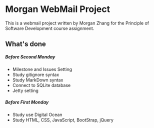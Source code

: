 # Morgan WebMail Project

This is a webmail project written by Morgan Zhang for the Principle of Software Development course assignment.

## What's done
##### Before Second Monday
- Milestone and Issues Setting
- Study gitignore syntax
- Study MarkDown syntax
- Connect to SQLite database
- Jetty setting


##### Before First Monday
- Study use Digital Ocean
- Study HTML, CSS, JavaScript, BootStrap, jQuery